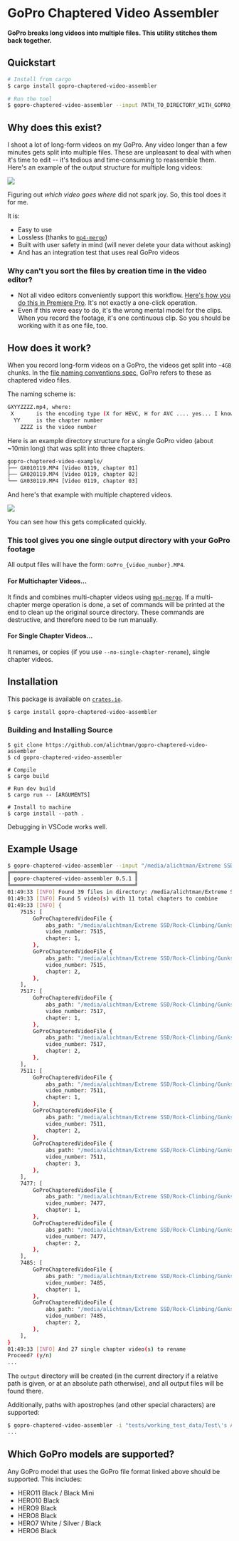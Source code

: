 # GoPro Chaptered Video Assembler

**GoPro breaks long videos into multiple files. This utility stitches them back together.**

## Quickstart

```bash
# Install from cargo
$ cargo install gopro-chaptered-video-assembler

# Run the tool
$ gopro-chaptered-video-assembler --input PATH_TO_DIRECTORY_WITH_GOPRO_FILES --output PATH_TO_OUTPUT_DIRECTORY
```

## Why does this exist?

I shoot a lot of long-form videos on my GoPro. Any video longer than a few minutes gets split into multiple files. These are unpleasant to deal with when it's time to edit -- it's tedious and time-consuming to reassemble them. Here's an example of the output structure for multiple long videos:

![](assets/Example.drawio.png)

Figuring out _which video goes where_ did not spark joy. So, this tool does it for me.

It is:

- Easy to use
- Lossless (thanks to [`mp4-merge`](https://github.com/gyroflow/mp4-merge))
- Built with user safety in mind (will never delete your data without asking)
- And has an integration test that uses real GoPro videos

### Why can't you sort the files by creation time in the video editor?

- Not all video editors conveniently support this workflow. [Here's how you do this in Premiere Pro](https://www.youtube.com/watch?v=J-qcGNaneMc). It's not exactly a one-click operation.
- Even if this were easy to do, it's the wrong mental model for the clips. When you record the footage, it's one continuous clip. So you should be working with it as one file, too.

## How does it work?

When you record long-form videos on a GoPro, the videos get split into `~4GB` chunks. In the [file naming conventions spec](https://community.gopro.com/s/article/GoPro-Camera-File-Naming-Convention?language=en_US), GoPro refers to these as chaptered video files.

The naming scheme is:

```bash
GXYYZZZZ.mp4, where:
 X       is the encoding type (X for HEVC, H for AVC .... yes... I know)
  YY     is the chapter number
    ZZZZ is the video number
```

Here is an example directory structure for a single GoPro video (about ~10min long) that was split into three chapters.

```bash
gopro-chaptered-video-example/
├── GX010119.MP4 [Video 0119, chapter 01]
├── GX020119.MP4 [Video 0119, chapter 02]
└── GX030119.MP4 [Video 0119, chapter 03]
```

And here's that example with multiple chaptered videos.

![](assets/Example.drawio.png)

You can see how this gets complicated quickly.

### This tool gives you one single output directory with your GoPro footage

All output files will have the form: `GoPro_{video_number}.MP4`.

#### For Multichapter Videos...

It finds and combines multi-chapter videos using [`mp4-merge`](https://github.com/gyroflow/mp4-merge). If a multi-chapter merge operation is done, a set of commands will be printed at the end to clean up the original source directory. These commands are destructive, and therefore need to be run manually.

#### For Single Chapter Videos...

It renames, or copies (if you use `--no-single-chapter-rename`), single chapter videos.

## Installation

This package is available on [`crates.io`](https://crates.io/crates/gopro-chaptered-video-assembler).

```bash
$ cargo install gopro-chaptered-video-assembler
```

### Building and Installing Source

```
$ git clone https://github.com/alichtman/gopro-chaptered-video-assembler
$ cd gopro-chaptered-video-assembler

# Compile
$ cargo build

# Run dev build
$ cargo run -- [ARGUMENTS]

# Install to machine
$ cargo install --path .
```

Debugging in VSCode works well.

## Example Usage

```bash
$ gopro-chaptered-video-assembler --input "/media/alichtman/Extreme SSD/Rock-Climbing/Gunks/High Exposure/" --output output
╔═══════════════════════════════════════╗
║ gopro-chaptered-video-assembler 0.5.1 ║
╚═══════════════════════════════════════╝
01:49:33 [INFO] Found 39 files in directory: /media/alichtman/Extreme SSD/Rock-Climbing/Gunks/High Exposure
01:49:33 [INFO] Found 5 video(s) with 11 total chapters to combine
01:49:33 [INFO] {
    7515: [
        GoProChapteredVideoFile {
            abs_path: "/media/alichtman/Extreme SSD/Rock-Climbing/Gunks/High Exposure/GH017515.MP4",
            video_number: 7515,
            chapter: 1,
        },
        GoProChapteredVideoFile {
            abs_path: "/media/alichtman/Extreme SSD/Rock-Climbing/Gunks/High Exposure/GH027515.MP4",
            video_number: 7515,
            chapter: 2,
        },
    ],
    7517: [
        GoProChapteredVideoFile {
            abs_path: "/media/alichtman/Extreme SSD/Rock-Climbing/Gunks/High Exposure/GH017517.MP4",
            video_number: 7517,
            chapter: 1,
        },
        GoProChapteredVideoFile {
            abs_path: "/media/alichtman/Extreme SSD/Rock-Climbing/Gunks/High Exposure/GH027517.MP4",
            video_number: 7517,
            chapter: 2,
        },
    ],
    7511: [
        GoProChapteredVideoFile {
            abs_path: "/media/alichtman/Extreme SSD/Rock-Climbing/Gunks/High Exposure/GH017511.MP4",
            video_number: 7511,
            chapter: 1,
        },
        GoProChapteredVideoFile {
            abs_path: "/media/alichtman/Extreme SSD/Rock-Climbing/Gunks/High Exposure/GH027511.MP4",
            video_number: 7511,
            chapter: 2,
        },
        GoProChapteredVideoFile {
            abs_path: "/media/alichtman/Extreme SSD/Rock-Climbing/Gunks/High Exposure/GH037511.MP4",
            video_number: 7511,
            chapter: 3,
        },
    ],
    7477: [
        GoProChapteredVideoFile {
            abs_path: "/media/alichtman/Extreme SSD/Rock-Climbing/Gunks/High Exposure/GH017477.MP4",
            video_number: 7477,
            chapter: 1,
        },
        GoProChapteredVideoFile {
            abs_path: "/media/alichtman/Extreme SSD/Rock-Climbing/Gunks/High Exposure/GH027477.MP4",
            video_number: 7477,
            chapter: 2,
        },
    ],
    7485: [
        GoProChapteredVideoFile {
            abs_path: "/media/alichtman/Extreme SSD/Rock-Climbing/Gunks/High Exposure/GH017485.MP4",
            video_number: 7485,
            chapter: 1,
        },
        GoProChapteredVideoFile {
            abs_path: "/media/alichtman/Extreme SSD/Rock-Climbing/Gunks/High Exposure/GH027485.MP4",
            video_number: 7485,
            chapter: 2,
        },
    ],
}
01:49:33 [INFO] And 27 single chapter video(s) to rename
Proceed? (y/n)
...
```

The `output` directory will be created (in the current directory if a relative path is given, or at an absolute path otherwise), and all output files will be found there.

Additionally, paths with apostrophes (and other special characters) are supported:

```bash
$ gopro-chaptered-video-assembler -i "tests/working_test_data/Test\'s Apostrophe"  -o tests/output
...
```

## Which GoPro models are supported?

Any GoPro model that uses the GoPro file format linked above should be supported. This includes:

- HERO11 Black / Black Mini
- HERO10 Black
- HERO9 Black
- HERO8 Black
- HERO7 White / Silver / Black
- HERO6 Black

